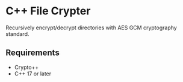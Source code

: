 # C++ File Crypter
Recursively encrypt/decrypt directories with AES GCM cryptography standard.

## Requirements
- Crypto++
- C++ 17 or later
